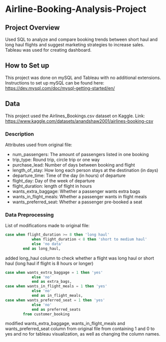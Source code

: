 # Airline-Booking-Analysis-Project

## Project Overview
Used SQL to analyze and compare booking trends between short haul and long haul flights and suggest marketing strategies to increase sales. Tableau was used for creating dashboard.

## How to Set up
This project was done on mySQL and Tableau with no additional extensions.
Instructions to set up mySQL can be found here:
https://dev.mysql.com/doc/mysql-getting-started/en/

## Data
This project used the Airlines_Bookings.csv dataset on Kaggle.
Link: https://www.kaggle.com/datasets/anandshaw2001/airlines-booking-csv
### Description
Attributes used from original file:
* num_passengers: The amount of passengers listed in one booking
* trip_type: Round trip, circle trip or one way
* purchase_lead: Number of days between booking and flight
* length_of_stay: How long each person stays at the destination (in days)
* departure_time: Time of the day (in hours) of departure
* flight_day: Day of the week of departure
* flight_duration: length of flight in hours
* wants_extra_baggage: Whether a passenger wants extra bags
* wants_in_flight_meals: Whether a passenger wants in flight meals
* wants_preferred_seat: Whether a passenger pre-booked a seat
### Data Preprocessing
List of modifications made to original file:
```sql
case when flight_duration >= 8 then 'long haul'
			when flight_duration < 8 then 'short to medium haul'
			else 'no data'
		end as long_haul,
```
added long_haul column to check whether a flight was long haul or short haul (long haul if flight is 8 hours or longer)
```sql
case when wants_extra_baggage = 1 then 'yes'
			else 'no'
            end as extra_bags,
case when wants_in_flight_meals = 1 then 'yes'
			else 'no'
            end as in_flight_meals,
case when wants_preferred_seat = 1 then 'yes'
			else 'no'
            end as preferred_seats
        from customer_booking
```
modified wants_extra_baggage, wants_in_flight_meals and wants_preferred_seat column from original file from containing 1 and 0 to yes and no for tableau visualization, as well as changing the column names.
